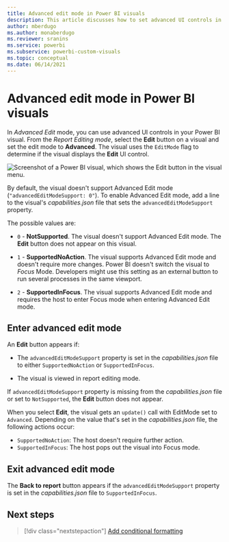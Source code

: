 ```yaml
---
title: Advanced edit mode in Power BI visuals
description: This article discusses how to set advanced UI controls in Power BI visuals.
author: mberdugo
ms.author: monaberdugo
ms.reviewer: sranins
ms.service: powerbi
ms.subservice: powerbi-custom-visuals
ms.topic: conceptual
ms.date: 06/14/2021
---
```


# Advanced edit mode in Power BI visuals

In *Advanced Edit* mode, you can use advanced UI controls in your Power BI visual. From the *Report Editing mode*, select the **Edit** button on a visual and set the edit mode to **Advanced**. The visual uses the `EditMode` flag to determine if the visual displays the **Edit** UI control.

![Screenshot of a Power BI visual, which shows the Edit button in the visual menu.](media/advanced-edit-mode/edit-mode.png)

By default, the visual doesn't support Advanced Edit mode (`"advancedEditModeSupport: 0"`). To enable Advanced Edit mode, add a line to the visual's *capabilities.json* file that sets the `advancedEditModeSupport` property.

The possible values are:

* `0` - **NotSupported**. The visual doesn't support Advanced Edit mode. The **Edit** button does not appear on this visual.

* `1` - **SupportedNoAction**. The visual supports Advanced Edit mode and doesn't require more changes. Power BI doesn't switch the visual to *Focus* Mode. Developers might use this setting as an external button to run several processes in the same viewport.

* `2` - **SupportedInFocus**. The visual supports Advanced Edit mode and requires the host to enter Focus mode when entering Advanced Edit mode.

## Enter advanced edit mode

An **Edit** button appears if:

* The `advancedEditModeSupport` property is set in the *capabilities.json* file to either `SupportedNoAction` or `SupportedInFocus`.

* The visual is viewed in report editing mode.

If `advancedEditModeSupport` property is missing from the *capabilities.json* file or set to `NotSupported`, the **Edit** button does not appear.

When you select **Edit**, the visual gets an `update()` call with EditMode set to `Advanced`. Depending on the value that's set in the *capabilities.json* file, the following actions occur:

* `SupportedNoAction`: The host doesn't require further action.
* `SupportedInFocus`: The host pops out the visual into Focus mode.

## Exit advanced edit mode

The **Back to report** button appears if the `advancedEditModeSupport` property is set in the *capabilities.json* file to `SupportedInFocus`.

## Next steps

> [!div class="nextstepaction"]
> [Add conditional formatting](conditional-format.md)
